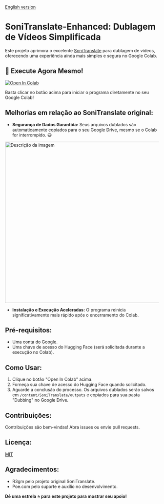 [English version](https://github.com/ssousa455/SoniTranslate-Enhanced/blob/main/README-en.md)
# SoniTranslate-Enhanced: Dublagem de Vídeos Simplificada

Este projeto aprimora o excelente [SoniTranslate](https://github.com/R3gm/SoniTranslate) para dublagem de vídeos, oferecendo uma experiência ainda mais simples e segura no Google Colab.

## 🚀 Execute Agora Mesmo!

[![Open In Colab](https://colab.research.google.com/assets/colab-badge.svg)](https://colab.research.google.com/github/ssousa455/SoniTranslate-Enhanced/blob/main/SoniTranslate-Enhanced.ipynb)


Basta clicar no botão acima para iniciar o programa diretamente no seu Google Colab!

## Melhorias em relação ao SoniTranslate original:

* **Segurança de Dados Garantida:**  Seus arquivos dublados são automaticamente copiados para o seu Google Drive, mesmo se o Colab for interrompido. :smiley:
<img src="https://img001.prntscr.com/file/img001/wtC-KY3aRKaQ_wPmzQRzKg.png" width="950" height="529" alt="Descrição da imagem">

* **Instalação e Execução Aceleradas:**  O programa reinicia significativamente mais rápido após o encerramento do Colab.


## Pré-requisitos:

* Uma conta do Google.
* Uma chave de acesso do Hugging Face (será solicitada durante a execução no Colab).


## Como Usar:

1. Clique no botão "Open In Colab" acima.
2. Forneça sua chave de acesso do Hugging Face quando solicitado.
3. Aguarde a conclusão do processo.  Os arquivos dublados serão salvos em `/content/SoniTranslate/outputs` e copiados para sua pasta "Dubbing" no Google Drive.


## Contribuições:

Contribuições são bem-vindas! Abra issues ou envie pull requests.

## Licença:

[MIT](https://opensource.org/licenses/MIT)

## Agradecimentos:

* R3gm pelo projeto original SoniTranslate.
* Poe.com pelo suporte e auxílio no desenvolvimento.

**Dê uma estrela ⭐ para este projeto para mostrar seu apoio!**

